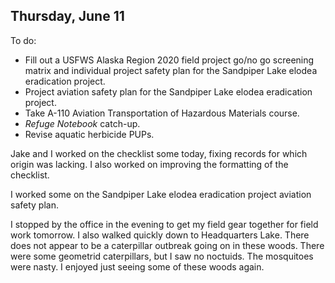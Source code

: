 
## Thursday, June 11

To do:

* Fill out a USFWS Alaska Region 2020 field project go/no go screening matrix and individual project safety plan for the Sandpiper Lake elodea eradication project.
* Project aviation safety plan for the Sandpiper Lake elodea eradication project.
* Take A-110 Aviation Transportation of Hazardous Materials course.
* *Refuge Notebook* catch-up.
* Revise aquatic herbicide PUPs.

Jake and I worked on the checklist some today, fixing records for which origin was lacking. I also worked on improving the formatting of the checklist.

I worked some on the Sandpiper Lake elodea eradication project aviation safety plan.

I stopped by the office in the evening to get my field gear together for field work tomorrow. I also walked quickly down to Headquarters Lake. There does not appear to be a caterpillar outbreak going on in these woods. There were some geometrid caterpillars, but I saw no noctuids. The mosquitoes were nasty. I enjoyed just seeing some of these woods again.
